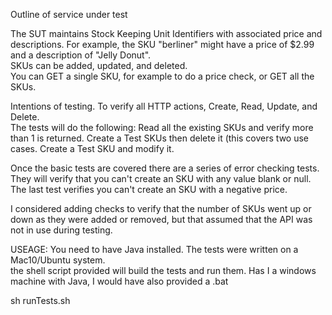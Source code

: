 Outline of service under test

The SUT maintains Stock Keeping Unit Identifiers with associated price and descriptions.
For example, the SKU "berliner" might have a price of $2.99 and a description of
"Jelly Donut".  
SKUs can be added, updated, and deleted.  
You can GET a single SKU, for example to do a price check, or GET all the SKUs.

Intentions of testing.
To verify all HTTP actions, Create, Read, Update, and Delete.  
The tests will do the following:
Read all the existing SKUs and verify more than 1 is returned.
Create a Test SKUs then delete it (this covers two use cases.
Create a Test SKU and modify it.

Once the basic tests are covered there are a series of error checking tests.
They will verify that you can't create an SKU with any value blank or null.
The last test verifies you can't create an SKU with a negative price.

I considered adding checks to verify that the number of SKUs went up or down as they 
were added or removed, but that assumed that the API was not in use during testing.

USEAGE:
You need to have Java installed.  The tests were written on a Mac10/Ubuntu 
system.  
the shell script provided will build the tests and run them.  Has I a windows machine
with Java, I would have also provided a .bat

sh runTests.sh
 



